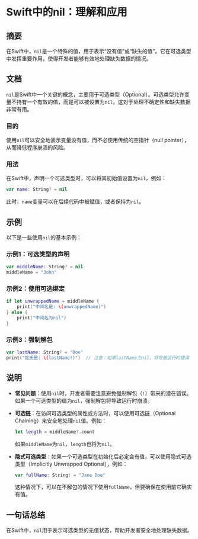 <!--
Meta Description: # Swift中的nil：理解和应用 ## 摘要 在Swift中，`nil`是一个特殊的值，用于表示“没有值”或“缺失的值”。它在可选类型中发挥重要作用，使得开发者能够有效地处理缺失数据的情况。 ## 文档 `nil`是Swift中一个关键的概念，主要用于可选类型（Optional）。可选类型允许变...
Meta Keywords: nil, swift, middlename, var, string
-->

# Swift中的nil：理解和应用

## 摘要
在Swift中，`nil`是一个特殊的值，用于表示“没有值”或“缺失的值”。它在可选类型中发挥重要作用，使得开发者能够有效地处理缺失数据的情况。

## 文档
`nil`是Swift中一个关键的概念，主要用于可选类型（Optional）。可选类型允许变量不持有一个有效的值，而是可以被设置为`nil`。这对于处理不确定性和缺失数据非常有用。

### 目的
使用`nil`可以安全地表示变量没有值，而不必使用传统的空指针（null pointer），从而降低程序崩溃的风险。

### 用法
在Swift中，声明一个可选类型时，可以将其初始值设置为`nil`，例如：

```swift
var name: String? = nil
```

此时，`name`变量可以在后续代码中被赋值，或者保持为`nil`。

## 示例
以下是一些使用`nil`的基本示例：

### 示例1：可选类型的声明
```swift
var middleName: String? = nil
middleName = "John"
```

### 示例2：使用可选绑定
```swift
if let unwrappedName = middleName {
    print("中间名是: \(unwrappedName)")
} else {
    print("中间名为nil")
}
```

### 示例3：强制解包
```swift
var lastName: String? = "Doe"
print("姓氏是: \(lastName!)")  // 注意：如果lastName为nil，将导致运行时错误
```

## 说明
- **常见问题**：使用`nil`时，开发者需要注意避免强制解包（`!`）带来的潜在错误。如果一个可选类型的值为`nil`，强制解包将导致运行时崩溃。
- **可选链**：在访问可选类型的属性或方法时，可以使用可选链（Optional Chaining）来安全地处理`nil`值。例如：
  
  ```swift
  let length = middleName?.count
  ```
  
  如果`middleName`为`nil`，`length`也将为`nil`。

- **隐式可选类型**：如果一个可选类型在初始化后必定会有值，可以使用隐式可选类型（Implicitly Unwrapped Optional），例如：
  
  ```swift
  var fullName: String! = "Jane Doe"
  ```

  这种情况下，可以在不解包的情况下使用`fullName`，但要确保在使用前它确实有值。

## 一句话总结
在Swift中，`nil`用于表示可选类型的无值状态，帮助开发者安全地处理缺失数据。
